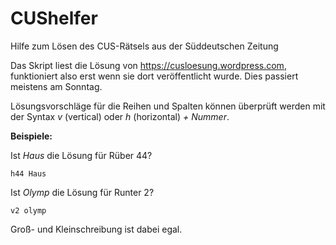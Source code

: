 # CUShelfer
Hilfe zum Lösen des CUS-Rätsels aus der Süddeutschen Zeitung

Das Skript liest die Lösung von https://cusloesung.wordpress.com, funktioniert also erst wenn sie dort veröffentlicht wurde. Dies passiert meistens am Sonntag.

Lösungsvorschläge für die Reihen und Spalten können überprüft werden mit der Syntax *v* (vertical) oder *h* (horizontal) *+ Nummer*.

**Beispiele:**

Ist *Haus* die Lösung für Rüber 44?

`h44 Haus`

Ist *Olymp* die Lösung für Runter 2?

`v2 olymp`


Groß- und Kleinschreibung ist dabei egal.
